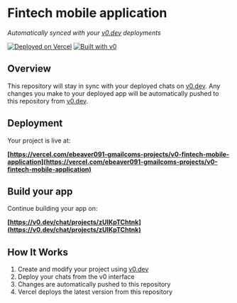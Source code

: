 # Fintech mobile application

*Automatically synced with your [v0.dev](https://v0.dev) deployments*

[![Deployed on Vercel](https://img.shields.io/badge/Deployed%20on-Vercel-black?style=for-the-badge&logo=vercel)](https://vercel.com/ebeaver091-gmailcoms-projects/v0-fintech-mobile-application)
[![Built with v0](https://img.shields.io/badge/Built%20with-v0.dev-black?style=for-the-badge)](https://v0.dev/chat/projects/zUIKpTChtnk)

## Overview

This repository will stay in sync with your deployed chats on [v0.dev](https://v0.dev).
Any changes you make to your deployed app will be automatically pushed to this repository from [v0.dev](https://v0.dev).

## Deployment

Your project is live at:

**[https://vercel.com/ebeaver091-gmailcoms-projects/v0-fintech-mobile-application](https://vercel.com/ebeaver091-gmailcoms-projects/v0-fintech-mobile-application)**

## Build your app

Continue building your app on:

**[https://v0.dev/chat/projects/zUIKpTChtnk](https://v0.dev/chat/projects/zUIKpTChtnk)**

## How It Works

1. Create and modify your project using [v0.dev](https://v0.dev)
2. Deploy your chats from the v0 interface
3. Changes are automatically pushed to this repository
4. Vercel deploys the latest version from this repository